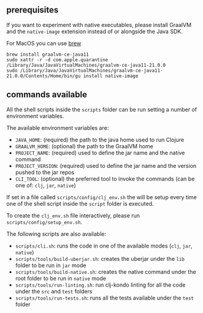 ## prerequisites
If you want to experiment with native executables, please install GraalVM and the ```native-image``` extension instead of or alongside the Java SDK.

For MacOS you can use [brew](https://brew.sh)
```
brew install graalvm-ce-java11
sudo xattr -r -d com.apple.quarantine /Library/Java/JavaVirtualMachines/graalvm-ce-java11-21.0.0
sudo /Library/Java/JavaVirtualMachines/graalvm-ce-java11-21.0.0/Contents/Home/bin/gu install native-image
```

## commands available

All the shell scripts inside the ```scripts``` folder can be run setting a number of environment variables.

The available environment variables are:
- ```JAVA_HOME```: (required) the path to the java home used to run Clojure
- ```GRAALVM_HOME```: (optional) the path to the GraalVM home
- ```PROJECT_NAME```: (required) used to define the jar name and the native command
- ```PROJECT_VERSION```: (required) used to define the jar name and the version pushed to the jar repos
- ```CLI_TOOL```: (optional) the preferred tool to invoke the commands (can be one of: ```clj```, ```jar```, ```native```)

If set in a file called ```scripts/config/clj_env.sh``` the will be setup every time one of the shell script inside the ```script``` folder is executed.

To create the ```clj_env.sh``` file interactively, please run ```scripts/config/setup_env.sh```.

The following scripts are also available:
- ```scripts/cli.sh```: runs the code in one of the available modes (```clj```, ```jar```, ```native```)
- ```scripts/tools/build-uberjar.sh```: creates the uberjar under the ```lib``` folder to be run in ```jar``` mode
- ```scripts/tools/build-native.sh```: creates the native command under the root folder to be run in ```native``` mode
- ```scripts/tools/run-linting.sh```: run clj-kondo linting for all the code under the ```src``` and ```test``` folders
- ```scripts/tools/run-tests.sh```: runs all the tests available under the ```test``` folder